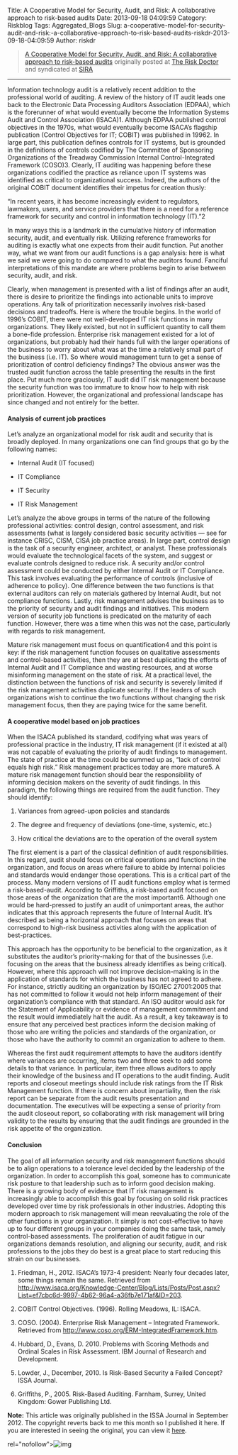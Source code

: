 Title: A Cooperative Model for Security, Audit, and Risk: A collaborative approach to risk-based audits
Date: 2013-09-18 04:09:59
Category: Riskblog
Tags: Aggregated_Blogs
Slug: a-cooperative-model-for-security-audit-and-risk:-a-collaborative-approach-to-risk-based-audits-riskdr-2013-09-18-04:09:59
Author: riskdr

>[A Cooperative Model for Security, Audit, and Risk: A collaborative approach to risk-based audits](http://riskdr.com/2013/09/18/a-cooperative-model-for-security-audit-and-risk-a-collaborative-approach-to-risk-based-audits/) originally posted at [The Risk Doctor](http://riskdr.com) and syndicated at [SIRA](http://societyinforisk.org)
***
Information technology audit is a relatively recent addition to the professional world of auditing. A review of the history of IT audit leads one back to the Electronic Data Processing Auditors Association (EDPAA), which is the forerunner of what would eventually become the Information Systems Audit and Control Association (ISACA)1. Although EDPAA published control objectives in the 1970s, what would eventually become ISACA’s flagship publication (Control Objectives for IT; COBIT) was published in 19962. In large part, this publication defines controls for IT systems, but is grounded in the definitions of controls codified by The Committee of Sponsoring Organizations of the Treadway Commission Internal Control-Integrated Framework (COSO)3. Clearly, IT auditing was happening before these organizations codified the practice as reliance upon IT systems was identified as critical to organizational success. Indeed, the authors of the original COBIT document identifies their impetus for creation thusly:

“In recent years, it has become increasingly evident to regulators, lawmakers, users, and service providers that there is a need for a reference framework for security and control in information technology (IT).”2

In many ways this is a landmark in the cumulative history of information security, audit, and eventually risk. Utilizing reference frameworks for auditing is exactly what one expects from their audit function. Put another way, what we want from our audit functions is a gap analysis: here is what we said we were going to do compared to what the auditors found. Fanciful interpretations of this mandate are where problems begin to arise between security, audit, and risk.

Clearly, when management is presented with a list of findings after an audit, there is desire to prioritize the findings into actionable units to improve operations. Any talk of prioritization necessarily involves risk-based decisions and tradeoffs. Here is where the trouble begins. In the world of 1996’s COBIT, there were not well-developed IT risk functions in many organizations. They likely existed, but not in sufficient quantity to call them a bone-fide profession. Enterprise risk management existed for a lot of organizations, but probably had their hands full with the larger operations of the business to worry about what was at the time a relatively small part of the business (i.e. IT). So where would management turn to get a sense of prioritization of control deficiency findings? The obvious answer was the trusted audit function across the table presenting the results in the first place. Put much more graciously, IT audit did IT risk management because the security function was too immature to know how to help with risk prioritization. However, the organizational and professional landscape has since changed and not entirely for the better.

#### Analysis of current job practices

Let’s analyze an organizational model for risk audit and security that is broadly deployed. In many organizations one can find groups that go by the following names:

-   Internal Audit (IT focused)

-   IT Compliance

-   IT Security

-   IT Risk Management

Let’s analyze the above groups in terms of the nature of the following professional activities: control design, control assessment, and risk assessments (what is largely considered basic security activities — see for instance CRISC, CISM, CISA job practice areas). In large part, control design is the task of a security engineer, architect, or analyst. These professionals would evaluate the technological facets of the system, and suggest or evaluate controls designed to reduce risk. A security and/or control assessment could be conducted by either Internal Audit or IT Compliance. This task involves evaluating the performance of controls (inclusive of adherence to policy). One difference between the two functions is that external auditors can rely on materials gathered by Internal Audit, but not compliance functions. Lastly, risk management advises the business as to the priority of security and audit findings and initiatives. This modern version of security job functions is predicated on the maturity of each function. However, there was a time when this was not the case, particularly with regards to risk management.

Mature risk management must focus on quantification4 and this point is key: if the risk management function focuses on qualitative assessments and control-based activities, then they are at best duplicating the efforts of Internal Audit and IT Compliance and wasting resources, and at worse misinforming management on the state of risk. At a practical level, the distinction between the functions of risk and security is severely limited if the risk management activities duplicate security. If the leaders of such organizations wish to continue the two functions without changing the risk management focus, then they are paying twice for the same benefit.

#### A cooperative model based on job practices

When the ISACA published its standard, codifying what was years of professional practice in the industry, IT risk management (if it existed at all) was not capable of evaluating the priority of audit findings to management. The state of practice at the time could be summed up as, “lack of control equals high risk.” Risk management practices today are more mature5. A mature risk management function should bear the responsibility of informing decision makers on the severity of audit findings. In this paradigm, the following things are required from the audit function. They should identify:

1.  Variances from agreed-upon policies and standards

2.  The degree and frequency of deviations (one-time, systemic, etc.)

3.  How critical the deviations are to the operation of the overall system

The first element is a part of the classical definition of audit responsibilities. In this regard, audit should focus on critical operations and functions in the organization, and focus on areas where failure to abide by internal policies and standards would endanger those operations. This is a critical part of the process. Many modern versions of IT audit functions employ what is termed a risk-based-audit. According to Griffiths, a risk-based audit focused on those areas of the organization that are the most important6. Although one would be hard-pressed to justify an audit of unimportant areas, the author indicates that this approach represents the future of Internal Audit. It’s described as being a horizontal approach that focuses on areas that correspond to high-risk business activities along with the application of best-practices.

This approach has the opportunity to be beneficial to the organization, as it substitutes the auditor’s priority-making for that of the businesses (i.e. focusing on the areas that the business already identifies as being critical). However, where this approach will not improve decision-making is in the application of standards for which the business has not agreed to adhere. For instance, strictly auditing an organization by ISO/IEC 27001:2005 that has not committed to follow it would not help inform management of their organization’s compliance with that standard. An ISO auditor would ask for the Statement of Applicability or evidence of management commitment and the result would immediately halt the audit. As a result, a key takeaway is to ensure that any perceived best practices inform the decision making of those who are writing the policies and standards of the organization, or those who have the authority to commit an organization to adhere to them.

Whereas the first audit requirement attempts to have the auditors identify where variances are occurring, items two and three seek to add some details to that variance. In particular, item three allows auditors to apply their knowledge of the business and IT operations to the audit finding. Audit reports and closeout meetings should include risk ratings from the IT Risk Management function. If there is concern about impartiality, then the risk report can be separate from the audit results presentation and documentation. The executives will be expecting a sense of priority from the audit closeout report, so collaborating with risk management will bring validity to the results by ensuring that the audit findings are grounded in the risk appetite of the organization.

#### Conclusion

The goal of all information security and risk management functions should be to align operations to a tolerance level decided by the leadership of the organization. In order to accomplish this goal, someone has to communicate risk posture to that leadership such as to inform good decision making. There is a growing body of evidence that IT risk management is increasingly able to accomplish this goal by focusing on solid risk practices developed over time by risk professionals in other industries. Adopting this modern approach to risk management will mean reevaluating the role of the other functions in your organization. It simply is not cost-effective to have up to four different groups in your companies doing the same task, namely control-based assessments. The proliferation of audit fatigue in our organizations demands resolution, and aligning our security, audit, and risk professions to the jobs they do best is a great place to start reducing this strain on our businesses.

1. Friedman, H., 2012. ISACA’s 1973-4 president: Nearly four decades later, some things remain the same. Retrieved from <http://www.isaca.org/Knowledge-Center/Blog/Lists/Posts/Post.aspx?List=ef7cbc6d-9997-4b62-96a4-a36fb7e171af&ID=203>.

2. COBIT Control Objectives. (1996). Rolling Meadows, IL: ISACA.

3. COSO. (2004). Enterprise Risk Management – Integrated Framework. Retrieved from <http://www.coso.org/ERM-IntegratedFramework.htm>.

4. Hubbard, D., Evans, D. 2010. Problems with Scoring Methods and Ordinal Scales in Risk Assessment. IBM Journal of Research and Development.

5. Lowder, J., December, 2010. Is Risk-Based Security a Failed Concept? ISSA Journal.

6. Griffiths, P., 2005. Risk-Based Auditing. Farnham, Surrey, United Kingdom: Gower Publishing Ltd.

**Note:** This article was originally published in the ISSA Journal in September 2012. The copyright reverts back to me this month so I published it here. If you are interested in seeing the original, you can view it [here](http://riskdr.files.wordpress.com/2013/09/freund-issa-journal-sept-2012.pdf).

rel="nofollow"\>![img](/images/blank.png%20/></a>%20<img%20alt=)


